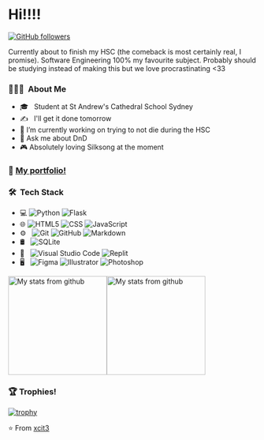 # Hi!!!!



[![GitHub followers](https://img.shields.io/github/followers/xcit3?style=social)](https://github.com/xcit3)

Currently about to finish my HSC (the comeback is most certainly real, I promise). Software Engineering 100% my favourite subject. Probably should be studying instead of making this but we love procrastinating <33


### 👨🏻‍💻 &nbsp;About Me
- 🎓 &nbsp; Student at St Andrew's Cathedral School Sydney
- ✍️ &nbsp; I'll get it done tomorrow
- 🔭 I’m currently working on trying to not die during the HSC
- 💬 Ask me about DnD 
- 🎮 Absolutely loving Silksong at the moment


### 📖 [My portfolio!](https://xcit3.github.io/)


### 🛠 &nbsp;Tech Stack

- 💻
  ![Python](https://img.shields.io/badge/-Python-333333?style=flat&logo=python)
  ![Flask](https://img.shields.io/badge/-Flask-333333?style=flat&logo=flask)
- 🌐 
  ![HTML5](https://img.shields.io/badge/-HTML5-333333?style=flat&logo=HTML5)
  ![CSS](https://img.shields.io/badge/-CSS-333333?style=flat&logo=CSS3&logoColor=1572B6)
  ![JavaScript](https://img.shields.io/badge/-JavaScript-333333?style=flat&logo=javascript)
- ⚙️ &nbsp;
  ![Git](https://img.shields.io/badge/-Git-333333?style=flat&logo=git)
  ![GitHub](https://img.shields.io/badge/-GitHub-333333?style=flat&logo=github)
  ![Markdown](https://img.shields.io/badge/-Markdown-333333?style=flat&logo=markdown)
- 🛢 &nbsp;
  ![SQLite](https://img.shields.io/badge/-SQLite-333333?style=flat&logo=sqlite)
- 🔧 &nbsp;
  ![Visual Studio Code](https://img.shields.io/badge/-Visual%20Studio%20Code-333333?style=flat&logo=visual-studio-code&logoColor=007ACC)
  ![Replit](https://img.shields.io/badge/-Replit-333333?style=flat&logo=replit)
- 🖥 &nbsp;
  ![Figma](https://img.shields.io/badge/-Figma-333333?style=flat&logo=figma)
  ![Illustrator](https://img.shields.io/badge/-Illustrator-333333?style=flat&logo=adobe-illustrator)
  ![Photoshop](https://img.shields.io/badge/-Photoshop-333333?style=flat&logo=adobe-photoshop)

<a href="https://github.com/xcit3"><img src="https://github-readme-stats.vercel.app/api/top-langs/?username=xcit3&theme=buefy&layout=compact" alt="My stats from github" data-canonical-src="https://github-readme-stats.vercel.app/api/top-langs/?username=xcit3&amp;theme=buefy&amp;layout=compact" style="height: 200px;"></a><a href="https://github.com/xcit3"><img src="https://github-readme-stats.vercel.app/api?username=xcit3&theme=buefy&show_icons=true" alt="My stats from github" data-canonical-src="https://github-readme-stats.vercel.app/api?username=xcit3&amp;theme=buefy&amp;show_icons=true" style="height: 200px;"></a>

  

### 🏆 Trophies! 

[![trophy](https://github-profile-trophy.vercel.app/?username=xcit3&theme=onedark)](https://github.com/xcit3/github-profile-trophy)

⭐️ From [xcit3](https://github.com/xcit3)
